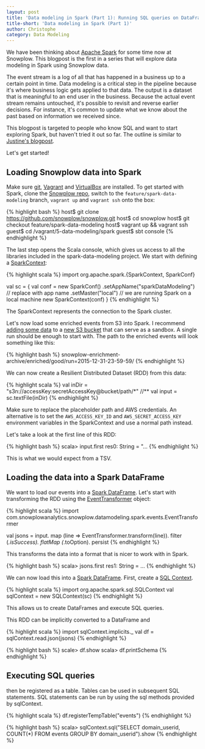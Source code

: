 ```yaml
---
layout: post
title: 'Data modeling in Spark (Part 1): Running SQL queries on DataFrames in Spark SQL'
title-short: 'Data modeling in Spark (Part 1)'
author: Christophe
category: Data Modeling
---
```


We have been thinking about [Apache Spark][apache-spark] for some time now at Snowplow. This blogpost is the first in a series that will explore data modeling in Spark using Snowplow data.

The event stream is a log of all that has happened in a business up to a certain point in time. Data modeling is a critical step in the pipeline because it's where business logic gets applied to that data. The output is a dataset that is meaningful to an end user in the business. Because the actual event stream remains untouched, it's possible to revisit and reverse earlier decisions. For instance, it's common to update what we know about the past based on information we received since.

This blogpost is targeted to people who know SQL and want to start exploring Spark, but haven't tried it out so far. The outline is similar to [Justine's blogpost][justine].

Let's get started!

<!--more-->

## Loading Snowplow data into Spark

Make sure [git][install-git], [Vagrant][install-vagrant] and [VirtualBox][install-virtualbox] are installed. To get started with Spark, clone the [Snowplow repo][snowplow-repo], switch to the `feature/spark-data-modeling` branch, `vagrant up` and `vagrant ssh` onto the box:

{% highlight bash %}
host$ git clone https://github.com/snowplow/snowplow.git
host$ cd snowplow
host$ git checkout feature/spark-data-modeling
host$ vagrant up && vagrant ssh
guest$ cd /vagrant/5-data-modeling/spark
guest$ sbt console
{% endhighlight %}

The last step opens the Scala console, which gives us access to all the libraries included in the spark-data-modeling project. We start with defining a [SparkContext][spark-context]:

{% highlight scala %}
import org.apache.spark.{SparkContext, SparkConf}

val sc = {
  val conf = new SparkConf()
    .setAppName("sparkDataModeling") // replace with app name
    .setMaster("local") // we are running Spark on a local machine
  new SparkContext(conf)
}
{% endhighlight %}

The SparkContext represents the connection to the Spark cluster.

Let's now load some enriched events from S3 into Spark. I recommend [adding some data][s3-cp] to a [new S3 bucket][s3-mb] that can serve as a sandbox. A single run should be enough to start with. The path to the enriched events will look something like this:

{% highlight bash %}
snowplow-enrichment-archive/enriched/good/run=2015-12-31-23-59-59/
{% endhighlight %}

We can now create a Resilient Distributed Dataset (RDD) from this data:

{% highlight scala %}
val inDir = "s3n://accessKey:secretAccessKey@bucket/path/*" //**
val input = sc.textFile(inDir)
{% endhighlight %}

Make sure to replace the placeholder path and AWS credentials. An alternative is to set the `AWS_ACCESS_KEY_ID` and `AWS_SECRET_ACCESS_KEY` environment variables in the SparkContext and use a normal path instead.

Let's take a look at the first line of this RDD:

{% highlight bash %}
scala> input.first
res0: String = "...
{% endhighlight %}

This is what we would expect from a TSV.

## Loading the data into a Spark DataFrame

We want to load our events into a [Spark DataFrame][spark-data-frame]. Let's start with transforming the RDD using the [EventTransformer][event-transformer] object:

{% highlight scala %}
import com.snowplowanalytics.snowplow.datamodeling.spark.events.EventTransformer

val jsons = input.
  map (line => EventTransformer.transform(line)).
  filter (_.isSuccess).
  flatMap (_.toOption).
  persist
{% endhighlight %}

This transforms the data into a format that is nicer to work with in Spark.

{% highlight bash %}
scala> jsons.first
res1: String = ...
{% endhighlight %}

We can now load this into a [Spark DataFrame][spark-data-frame]. First, create a [SQL Context][sql-context].

{% highlight scala %}
import org.apache.spark.sql.SQLContext
val sqlContext = new SQLContext(sc)
{% endhighlight %}

This allows us to create DataFrames and execute SQL queries.

This RDD can be implicitly converted to a DataFrame and

{% highlight scala %}
import sqlContext.implicits._
val df = sqlContext.read.json(jsons)
{% endhighlight %}



{% highlight bash %}
scale> df.show
scala> df.printSchema
{% endhighlight %}

## Executing SQL queries

then be registered as a table. Tables can be used in subsequent SQL statements. SQL statements can be run by using the sql methods provided by sqlContext.

{% highlight scala %}
df.registerTempTable("events")
{% endhighlight %}

{% highlight bash %}
scala> sqlContext.sql("SELECT domain_userid, COUNT(*) FROM events GROUP BY domain_userid").show
{% endhighlight %}

[apache-spark]: http://spark.apache.org/
[justine]: http://snowplowanalytics.com/blog/2015/05/21/first-experiments-with-apache-spark/

[install-git]: https://help.github.com/articles/set-up-git/
[install-vagrant]: https://docs.vagrantup.com/v2/installation/
[install-virtualbox]: https://www.virtualbox.org/wiki/Downloads
[snowplow-repo]: https://github.com/snowplow/snowplow

[spark-context]: https://spark.apache.org/docs/1.3.1/api/scala/index.html#org.apache.spark.SparkContext
[s3-mb]: http://docs.aws.amazon.com/cli/latest/reference/s3/mb.html
[s3-cp]: http://docs.aws.amazon.com/cli/latest/reference/s3/cp.html


[spark-data-frame]: https://spark.apache.org/docs/1.3.0/api/scala/index.html#org.apache.spark.sql.DataFrame
[sql-context]: https://spark.apache.org/docs/latest/api/scala/index.html#org.apache.spark.sql.SQLContext

[event-transformer]: https://github.com/snowplow/snowplow/blob/feature/spark-data-modeling/5-data-modeling/spark/src/main/scala/com.snowplowanalytics.snowplow.datamodeling/spark/events/EventTransformer.scala
